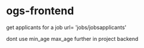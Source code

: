 # ogs-frontend
get applicants for a job
url= 'jobs/jobsapplicants'

dont use min_age max_age further in project backend